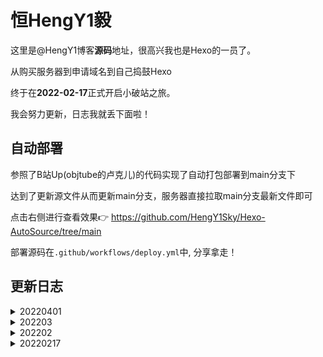 #  恒HengY1毅

这里是@HengY1博客**源码**地址，很高兴我也是Hexo的一员了。

从购买服务器到申请域名到自己捣鼓Hexo

终于在**2022-02-17**正式开启小破站之旅。

我会努力更新，日志我就丢下面啦！

## 自动部署

参照了B站Up(objtube的卢克儿)的代码实现了自动打包部署到main分支下

达到了更新源文件从而更新main分支，服务器直接拉取main分支最新文件即可

点击右侧进行查看效果👉 https://github.com/HengY1Sky/Hexo-AutoSource/tree/main

部署源码在`.github/workflows/deploy.yml`中, 分享拿走！

##  更新日志

<details>
  <summary>20220401</summary>
  <h3>添加宿舍水费充值</h3>

  - 添加宿舍水费充值描述
</details>

<details>
  <summary>202203</summary>
  <h3>3月份集合</h3>

  - 添加M1芯片实现Kail虚拟机(无Parallels)
  - 添加M1芯片从零安装Burpsuit
</details>

<details>
  <summary>202202</summary>
  <h3>2月份集合</h3>

  - 添加Ubuntu下Corntab找出报错原因
  - 添加自我介绍
  - 添加了Fail2ban防御
  - 更新了服务页面
  - 添加了水费接口
  - 迁移 MAC上RabbitMQ从安装到用GO快速实现搬移
  - 添加Robots.txt
  - 添加了403 503页面
  - 添加文章 Ubuntu纯命令行走Clash终端代理-Linux同理
  - 压缩网站文件
  - 添加文章 Python浅谈多线程 Go实现基础密码加密解密
  - 迁移 树莓派文章
  - 修正了原文的日期
  - 加入文章 Docker日常究竟要怎么用
  - 更新文章 Docker日常究竟要怎么用
  - 加入打赏功能
  - 加入文章 学习Python高级编程到asyncio并发实践
  - 加入文章 日常中的Git怎么使用
  - 加入了hexo-abbrlink简化
  - 加入文章 Js逆向练习制造Token与Id
  - 添加百度sitemap
  - 加入了本地搜索系统
  - 留言板上BB了两句
  - 添加友链规则
  - 引入[iconfont](https://www.iconfont.cn/)
  - 代码片段更换为等宽字体
  - 上CDN加速以及强制跳转HTTPS
  - 首页图片更新
  - 创建文章 数字取证究竟如何入门
</details>

<details>
  <summary>20220217</summary>
  <h3>初始化博客网站，实现自动化部署</h3>
  <p>今天域名终于审批下来了耶～</br>在原来的基础上开始部署公网系统。</p>

  - 添加网站分析统计，使用[谷歌分析](https://www.google.com/analytics/)
  - 使用`Twikoo`作为[网站的评价系统](https://twikoo.js.org/quick-start.html#%E4%BA%91%E5%87%BD%E6%95%B0%E9%83%A8%E7%BD%B2)
  - 添加了Akismet 反垃圾服务
  - 添加了即时的[微信消息推送](https://sct.ftqq.com/)
  - 谷歌分析延迟改为[百度分析](https://tongji.baidu.com/sc-web)
</details>